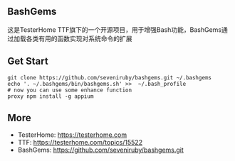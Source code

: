 

## BashGems
这是TesterHome TTF旗下的一个开源项目，用于增强Bash功能，BashGems通过加载各类有用的函数实现对系统命令的扩展

## Get Start

```shell
git clone https://github.com/seveniruby/bashgems.git ~/.bashgems
echo '. ~/.bashgems/bin/bashgems.sh' >>  ~/.bash_profile
# now you can use some enhance function 
proxy npm install -g appium
```

## More
- TesterHome: https://testerhome.com
- TTF: https://testerhome.com/topics/15522
- BashGems: https://github.com/seveniruby/bashgems.git
